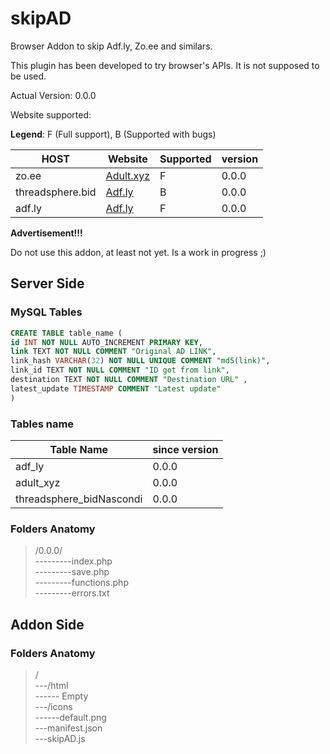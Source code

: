 # skipAD

Browser Addon to skip Adf.ly, Zo.ee and similars.


This plugin has been developed to try browser's APIs. It is not supposed to be used.

Actual Version: 0.0.0

Website supported:

**Legend**: F (Full support), B (Supported with bugs)

| HOST  | Website   | Supported | version |
| ---------------- | --------- | - | ----- |
| zo.ee            | [Adult.xyz](http://adult.xyz/) | F | 0.0.0 |
| threadsphere.bid | [Adf.ly](http://adf.ly/)       | B | 0.0.0 |
| adf.ly           | [Adf.ly](http://adf.ly/)       | F | 0.0.0 |


**Advertisement!!!**

Do not use this addon, at least not yet. Is a work in progress ;)

## Server Side

### MySQL Tables

```SQL
CREATE TABLE table_name (
id INT NOT NULL AUTO_INCREMENT PRIMARY KEY,
link TEXT NOT NULL COMMENT "Original AD LINK",
link_hash VARCHAR(32) NOT NULL UNIQUE COMMENT "md5(link)",
link_id TEXT NOT NULL COMMENT "ID got from link", 
destination TEXT NOT NULL COMMENT "Destination URL" , 
latest_update TIMESTAMP COMMENT "Latest update"
) 
```

### Tables name

| Table Name | since version | 
| --- | --- |
| adf_ly| 0.0.0 |
| adult_xyz | 0.0.0 |
| threadsphere_bidNascondi | 0.0.0 | 

### Folders Anatomy


 > /0.0.0/ <br />
 ---------index.php <br />
 ---------save.php <br />
 ---------functions.php <br />
 ---------errors.txt
 
 ## Addon Side
 
 ### Folders Anatomy
 
> / <br />
> ---/html <br />
> ------ Empty <br />
> ---/icons <br /> 
> ------default.png <br />
> ---manifest.json <br />
> ---skipAD.js

 
